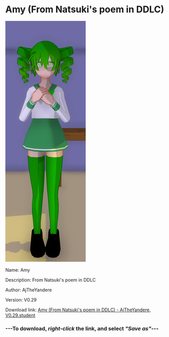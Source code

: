 # Amy (From Natsuki's poem in DDLC)

<img src = "https://raw.githubusercontent.com/Arbiter1223/Daigaku-Gurashi-Custom-Students/master/Students/Files/Amy%20(From%20Natsuki's%20poem%20in%20DDLC).png">

Name: Amy

Description: From Natsuki's poem in DDLC

Author: AjTheYandere

Version: V0.29

Download link: <a href="https://raw.githubusercontent.com/Arbiter1223/Daigaku-Gurashi-Custom-Students/master/Students/Files/Amy%20(From%20Natsuki's%20poem%20in%20DDLC)%20-%20AjTheYandere%2C%20V0.29.student">Amy (From Natsuki's poem in DDLC) - AjTheYandere, V0.29.student</a>

### ---**To download, _right-click_ the link, and select _"Save as"_**---
